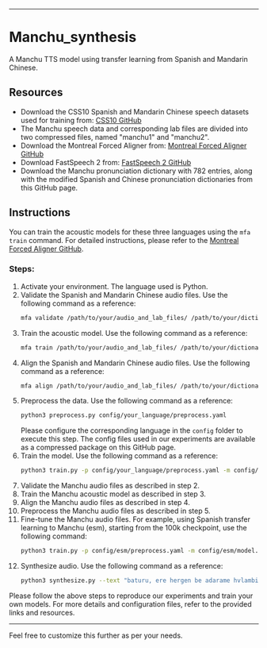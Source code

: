 

---

# Manchu_synthesis
A Manchu TTS model using transfer learning from Spanish and Mandarin Chinese.

## Resources
- Download the CSS10 Spanish and Mandarin Chinese speech datasets used for training from: [CSS10 GitHub](https://github.com/Kyubyong/css10)
- The Manchu speech data and corresponding lab files are divided into two compressed files, named "manchu1" and "manchu2".
- Download the Montreal Forced Aligner from: [Montreal Forced Aligner GitHub](https://github.com/MontrealCorpusTools/Montreal-Forced-Aligner)
- Download FastSpeech 2 from: [FastSpeech 2 GitHub](https://github.com/ming024/FastSpeech2)
- Download the Manchu pronunciation dictionary with 782 entries, along with the modified Spanish and Chinese pronunciation dictionaries from this GitHub page.

## Instructions
You can train the acoustic models for these three languages using the `mfa train` command. For detailed instructions, please refer to the [Montreal Forced Aligner GitHub](https://github.com/MontrealCorpusTools/Montreal-Forced-Aligner).

### Steps:
1. Activate your environment. The language used is Python.
2. Validate the Spanish and Mandarin Chinese audio files. Use the following command as a reference:
    ```bash
    mfa validate /path/to/your/audio_and_lab_files/ /path/to/your/dictionary/ --single_speaker -j 8 -t /path/to/validate_output/ --clean
    ```
3. Train the acoustic model. Use the following command as a reference:
    ```bash
    mfa train /path/to/your/audio_and_lab_files/ /path/to/your/dictionary/ /path/to/output/acoustic_model/acoustic_model.zip
    ```
4. Align the Spanish and Mandarin Chinese audio files. Use the following command as a reference:
    ```bash
    mfa align /path/to/your/audio_and_lab_files/ /path/to/your/dictionary/ /path/to/your/acoustic_model/ /path/to/output/TextGrid/ --single_speaker -j 8 -t /path/to/validate_output/ --no_textgrid_cleanup
    ```
5. Preprocess the data. Use the following command as a reference:
    ```bash
    python3 preprocess.py config/your_language/preprocess.yaml
    ```
    Please configure the corresponding language in the `config` folder to execute this step. The config files used in our experiments are available as a compressed package on this GitHub page.
6. Train the model. Use the following command as a reference:
    ```bash
    python3 train.py -p config/your_language/preprocess.yaml -m config/your_language/model.yaml -t config/your_language/train.yaml --restore_step 100000
    ```
7. Validate the Manchu audio files as described in step 2.
8. Train the Manchu acoustic model as described in step 3.
9. Align the Manchu audio files as described in step 4.
10. Preprocess the Manchu audio files as described in step 5.
11. Fine-tune the Manchu audio files. For example, using Spanish transfer learning to Manchu (esm), starting from the 100k checkpoint, use the following command:
    ```bash
    python3 train.py -p config/esm/preprocess.yaml -m config/esm/model.yaml -t config/esm/train.yaml --restore_step 100000
    ```
12. Synthesize audio. Use the following command as a reference:
    ```bash
    python3 synthesize.py --text "baturu, ere hergen be adarame hvlambi" --restore_step 200000 --mode single -p config/cnm/preprocess.yaml -m config/cnm/model.yaml -t config/cnm/train.yaml
    ```

Please follow the above steps to reproduce our experiments and train your own models. For more details and configuration files, refer to the provided links and resources.

---

Feel free to customize this further as per your needs.
